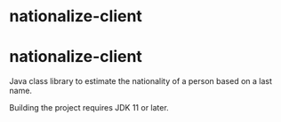 nationalize-client
==================

nationalize-client
==================

Java class library to estimate the nationality of a person based on a last name.

Building the project requires JDK 11 or later.
